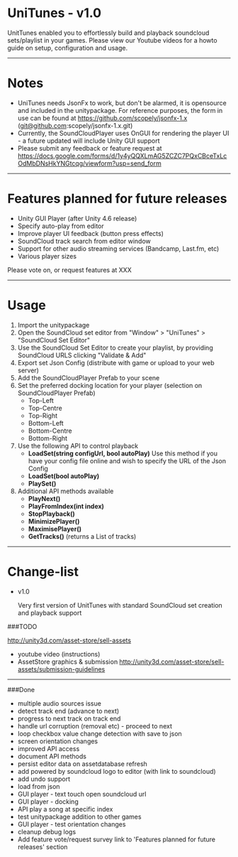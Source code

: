 UniTunes - v1.0
=========

UnitTunes enabled you to effortlessly build and playback soundcloud sets/playlist in your games. Please view our Youtube videos for a howto guide on setup, configuration and usage.

---

Notes
===

- UniTunes needs JsonFx to work, but don't be alarmed, it is opensource and included in the unitypackage. For reference purposes, the form in use can be found at https://github.com/scopely/jsonfx-1.x (git@github.com:scopely/jsonfx-1.x.git)
- Currently, the SoundCloudPlayer uses OnGUI for rendering the player UI - a future updated will include Unity GUI support
- Please submit any feedback or feature request at https://docs.google.com/forms/d/1y4yQQXLmAG5ZCZC7PQxCBceTxLcOdMbDNsHkYNGtcqg/viewform?usp=send_form

---

Features planned for future releases
===
- Unity GUI Player (after Unity 4.6 release)
- Specify auto-play from editor
- Improve player UI feedback (button press effects)
- SoundCloud track search from editor window
- Support for other audio streaming services (Bandcamp, Last.fm, etc)
- Various player sizes

Please vote on, or request features at XXX

---

Usage
===

1. Import the unitypackage
2. Open the SoundCloud set editor from "Window" > "UniTunes" > "SoundCloud Set Editor"
3. Use the SoundCloud Set Editor to create your playlist, by providing SoundCloud URLS clicking "Validate & Add"
4. Export set Json Config (distribute with game or upload to your web server)
5. Add the SoundCloudPlayer Prefab to your scene
6. Set the preferred docking location for your player (selection on SoundCloudPlayer Prefab)
	- Top-Left 
	- Top-Centre
	- Top-Right
	- Bottom-Left
	- Bottom-Centre
	- Bottom-Right
7. Use the following API to control playback
	- __LoadSet(string configUrl, bool autoPlay)__
	  Use this method if you have your config file online and wish to specify the URL of the Json Config
	- __LoadSet(bool autoPlay)__
	- __PlaySet()__
8. Additional API methods available
	- __PlayNext()__
	- __PlayFromIndex(int index)__
	- __StopPlayback()__
	- __MinimizePlayer()__
	- __MaximisePlayer()__
	- __GetTracks()__ (returns a List of tracks)

---

Change-list
===
- v1.0

  Very first version of UnitTunes with standard SoundCloud set creation and playback support


###TODO

http://unity3d.com/asset-store/sell-assets

- youtube video (instructions)
- AssetStore graphics & submission http://unity3d.com/asset-store/sell-assets/submission-guidelines

---

###Done

- multiple audio sources issue
- detect track end (advance to next)
- progress to next track on track end
- handle url corruption (removal etc) - proceed to next
- loop checkbox value change detection with save to json
- screen orientation changes
- improved API access
- document API methods
- persist editor data on assetdatabase refresh
- add powered by soundcloud logo to editor (with link to soundcloud)
- add undo support
- load from json
- GUI player - text touch open soundcloud url
- GUI player - docking
- API play a song at specific index
- test unitypackage addition to other games
- GUI player - test orientation changes
- cleanup debug logs
- Add feature vote/request survey link to 'Features planned for future releases' section